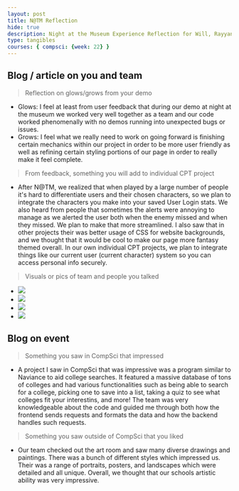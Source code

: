 ```yaml
---
layout: post
title: N@TM Reflection
hide: true
description: Night at the Museum Experience Reflection for Will, Rayyan, Grayson, Nathan, and Jason
type: tangibles
courses: { compsci: {week: 22} }
---
```


## Blog / article on you and team
> Reflection on glows/grows from your demo
- Glows: I feel at least from user feedback that during our demo at night at the museum we worked very well together as a team and our code worked phenomenally with no demos running into unexpected bugs or issues.
- Grows: I feel what we really need to work on going forward is finishing certain mechanics within our project in order to be more user friendly as well as refining certain styling portions of our page in order to really make it feel complete.

> From feedback, something you will add to individual CPT project
- After N@TM, we realized that when played by a large number of people it's hard to differentiate users and their chosen characters, so we plan to integrate the characters you make into your saved User Login stats. We also heard from people that sometimes the alerts were annoying to manage as we alerted the user both when the enemy missed and when they missed. We plan to make that more streamlined. I also saw that in other projects their was better usage of CSS for website backgrounds, and we thought that it would be cool to make our page more fantasy themed overall. In our own individual CPT projects, we plan to integrate things like our current user (current character) system so you can access personal info securely.

> Visuals or pics of team and people you talked
- <img src="https://i.postimg.cc/JzLjYT7J/IMG-9864.avif">
- <img src="https://i.postimg.cc/j5m7HckD/IMG-9865.avif">
- <img src="https://i.postimg.cc/qqKCjK9j/IMG-9866.avif">
- <img src="https://i.postimg.cc/Twpb5FQ8/IMG-9868.avif">

## Blog on event
> Something you saw in CompSci that impressed
- A project I saw in CompSci that was impressive was a program similar to Naviance to aid college searches. It featured a massive database of tons of colleges and had various functionalities such as being able to search for a college, picking one to save into a list, taking a quiz to see what colleges fit your interestins, and more! The team was very knowledgeable about the code and guided me through both how the frontend sends requests and formats the data and how the backend handles such requests.

> Something you saw outside of CompSci that you liked
- Our team checked out the art room and saw many diverse drawings and paintings.  There was a bunch of different styles which impressed us. Their was a range of portraits, posters, and landscapes which were detailed and all unique. Overall, we thought that our schools artistic ability was very impressive.